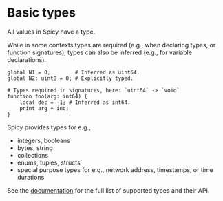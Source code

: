 # Basic types

All values in Spicy have a type.

While in some contexts types are required (e.g., when declaring types, or
function signatures), types can also be inferred (e.g., for variable
declarations).

```spicy
global N1 = 0;        # Inferred as uint64.
global N2: uint8 = 0; # Explicitly typed.

# Types required in signatures, here: `uint64` -> `void`
function foo(arg: int64) {
    local dec = -1; # Inferred as int64.
    print arg + inc;
}
```

Spicy provides types for e.g.,

- integers, booleans
- bytes, string
- collections
- enums, tuples, structs
- special purpose types for e.g., network address, timestamps, or time durations

See the
[documentation](https://docs.zeek.org/projects/spicy/en/latest/programming/language/types.html)
for the full list of supported types and their API.
